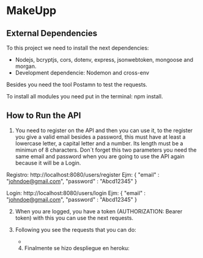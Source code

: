 # MakeUpp

## External Dependencies

To this project we need to install the next dependencies:

- Nodejs, bcryptjs, cors, dotenv, express, jsonwebtoken, mongoose and morgan.
- Development dependencie: Nodemon and cross-env

Besides you need the tool Postamn to test the requests.

To install all modules you need put in the terminal: npm install.

## How to Run the API

1. You need to register on the API and then you can use it, to the register you give a valid email besides a
   password, this must have at least a lowercase letter, a capital letter and a number. Its length must be a minimun of
   8 characters. Don´t forget this two parameters you need the same email and password when you are going to use the
   API again because it will be a Login.

Registro: http://localhost:8080/users/register
Ejm: {
"email" : "johndoe@gmail.com",
"password" : "Abcd12345"
}

Login: http://localhost:8080/users/login
Ejm: {
"email" : "johndoe@gmail.com",
"password" : "Abcd12345"
}

2. When you are logged, you have a token (AUTHORIZATION: Bearer token) with this you can use the next requests.

3. Following you see the requests that you can do:

   -

   4. Finalmente se hizo despliegue en heroku:
